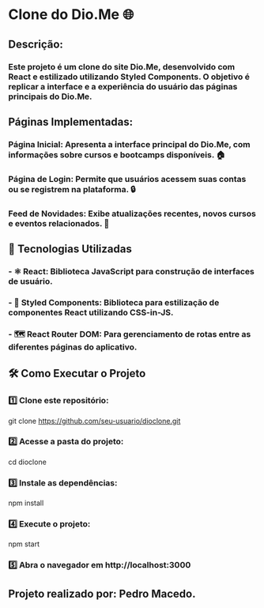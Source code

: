 # Clone do Dio.Me  🌐

## Descrição: 
### Este projeto é um clone do site Dio.Me, desenvolvido com React e estilizado utilizando Styled Components. O objetivo é replicar a interface e a experiência do usuário das páginas principais do Dio.Me.

## Páginas Implementadas:

### Página Inicial: Apresenta a interface principal do Dio.Me, com informações sobre cursos e bootcamps disponíveis. 🏠

### Página de Login: Permite que usuários acessem suas contas ou se registrem na plataforma. 🔒

### Feed de Novidades: Exibe atualizações recentes, novos cursos e eventos relacionados. 📰

## 📌 Tecnologias Utilizadas

### - ⚛️ React: Biblioteca JavaScript para construção de interfaces de usuário.

### - 💅 Styled Components: Biblioteca para estilização de componentes React utilizando CSS-in-JS.

### - 🗺️ React Router DOM: Para gerenciamento de rotas entre as diferentes páginas do aplicativo.

## 🛠️ Como Executar o Projeto

### 1️⃣ Clone este repositório:

git clone https://github.com/seu-usuario/dioclone.git

### 2️⃣ Acesse a pasta do projeto:

cd dioclone

### 3️⃣ Instale as dependências:

npm install

### 4️⃣ Execute o projeto:

npm start

### 5️⃣ Abra o navegador em http://localhost:3000

## Projeto realizado por: Pedro Macedo.